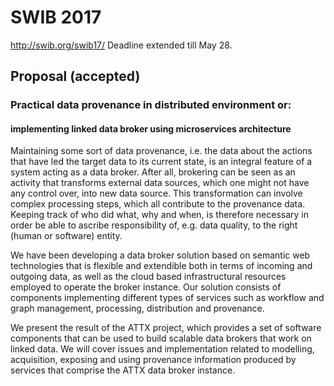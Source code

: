 # SWIB 2017

http://swib.org/swib17/ Deadline extended till May 28.

## Proposal (accepted)

### Practical data provenance in distributed environment or:
#### implementing linked data broker using microservices architecture

Maintaining some sort of data provenance, i.e. the data about the actions that have led the target data to its current state, is an integral feature of a system acting as a data broker. After all, brokering can be seen as an activity that transforms external data sources, which one might not have any control over, into new data source. This transformation can involve complex processing steps, which all contribute to the provenance data. Keeping track of who did what, why and when, is therefore necessary in order be able to ascribe responsibility of, e.g. data quality, to the right (human or software) entity.

We have been developing a data broker solution based on semantic web technologies that is flexible and extendible both in terms of incoming and outgoing data, as well as the cloud based infrastructural resources employed to operate the broker instance. Our solution consists of components implementing different types of services such as workflow and graph management, processing, distribution and provenance.

We present the result of the ATTX project, which provides a set of software components that can be used to build scalable data brokers that work on linked data. We will cover issues and implementation related to modelling, acquisition, exposing and using provenance information produced by services that comprise the ATTX data broker instance.
